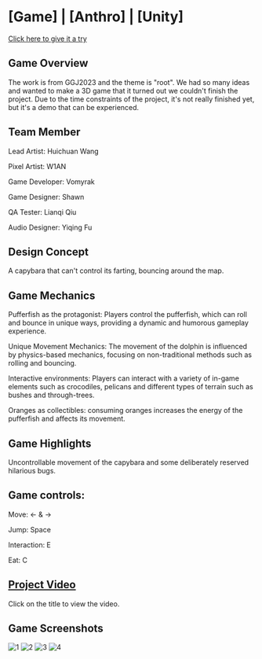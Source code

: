 # [Game] | [Anthro] | [Unity]
[Click here to give it a try](https://shawnjobseeking.itch.io/anthro)

## Game Overview
The work is from GGJ2023 and the theme is "root".
We had so many ideas and wanted to make a 3D game that it turned out we couldn't finish the project.
Due to the time constraints of the project, it's not really finished yet, but it's a demo that can be experienced.

## Team Member

Lead Artist: Huichuan Wang

Pixel Artist: W1AN

Game Developer: Vomyrak

Game Designer: Shawn

QA Tester: Lianqi Qiu

Audio Designer: Yiqing Fu

## Design Concept

A capybara that can't control its farting, bouncing around the map.

## Game Mechanics

Pufferfish as the protagonist: Players control the pufferfish, which can roll and bounce in unique ways, providing a dynamic and humorous gameplay experience.

Unique Movement Mechanics: The movement of the dolphin is influenced by physics-based mechanics, focusing on non-traditional methods such as rolling and bouncing.

Interactive environments: Players can interact with a variety of in-game elements such as crocodiles, pelicans and different types of terrain such as bushes and through-trees.

Oranges as collectibles: consuming oranges increases the energy of the pufferfish and affects its movement.

## Game Highlights

Uncontrollable movement of the capybara and some deliberately reserved hilarious bugs.

## Game controls:

Move: ← & →

Jump: Space

Interaction: E

Eat: C

## [Project Video](https://youtu.be/dq-UBpF8jqU)
Click on the title to view the video.

## Game Screenshots
![1](https://github.com/Shawn0791/Anthro/assets/128385054/18eb73c3-d767-4347-88e7-3dbc04f63e10)
![2](https://github.com/Shawn0791/Anthro/assets/128385054/af76d4a8-2108-4761-87e8-47b23f656320)
![3](https://github.com/Shawn0791/Anthro/assets/128385054/9a36613b-b789-4365-ab63-cadc0b882284)
![4](https://github.com/Shawn0791/Anthro/assets/128385054/8859ad6d-ebd8-4450-84f3-3e4723461fd6)


 
